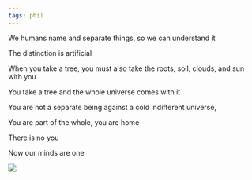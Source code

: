 ```yaml
---
tags: phil
---
```



We humans name and separate things, so we can understand it 

The distinction is artificial

When you take a tree, you must also take the roots, soil, clouds, and sun with you 

You take a tree and the whole universe comes with it 

You are not a separate being against a cold indifferent universe, 

You are part of the whole, you are home 

There is no you 

Now our minds are one 

![](/static/img/attached-to-all.png)
